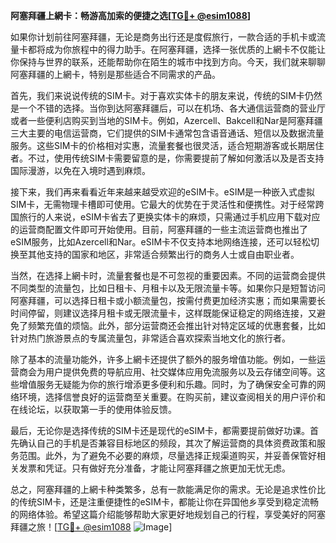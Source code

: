 **阿塞拜疆上網卡：畅游高加索的便捷之选[[TG💪+ @esim1088](https://t.me/s/esim1088)]**

如果你计划前往阿塞拜疆，无论是商务出行还是度假旅行，一款合适的手机卡或流量卡都将成为你旅程中的得力助手。在阿塞拜疆，选择一张优质的上網卡不仅能让你保持与世界的联系，还能帮助你在陌生的城市中找到方向。今天，我们就来聊聊阿塞拜疆的上網卡，特别是那些适合不同需求的产品。

首先，我们来说说传统的SIM卡。对于喜欢实体卡的朋友来说，传统的SIM卡仍然是一个不错的选择。当你到达阿塞拜疆后，可以在机场、各大通信运营商的营业厅或者一些便利店购买到当地的SIM卡。例如，Azercell、Bakcell和Nar是阿塞拜疆三大主要的电信运营商，它们提供的SIM卡通常包含语音通话、短信以及数据流量服务。这些SIM卡的价格相对实惠，流量套餐也很灵活，适合短期游客或长期居住者。不过，使用传统SIM卡需要留意的是，你需要提前了解如何激活以及是否支持国际漫游，以免在入境时遇到麻烦。

接下来，我们再来看看近年来越来越受欢迎的eSIM卡。eSIM是一种嵌入式虚拟SIM卡，无需物理卡槽即可使用。它最大的优势在于灵活性和便携性。对于经常跨国旅行的人来说，eSIM卡省去了更换实体卡的麻烦，只需通过手机应用下载对应的运营商配置文件即可开始使用。目前，阿塞拜疆的一些主流运营商也推出了eSIM服务，比如Azercell和Nar。eSIM卡不仅支持本地网络连接，还可以轻松切换至其他支持的国家和地区，非常适合频繁出行的商务人士或自由职业者。

当然，在选择上網卡时，流量套餐也是不可忽视的重要因素。不同的运营商会提供不同类型的流量包，比如日租卡、月租卡以及无限流量卡等。如果你只是短暂访问阿塞拜疆，可以选择日租卡或小额流量包，按需付费更加经济实惠；而如果需要长时间停留，则建议选择月租卡或无限流量卡，这样既能保证稳定的网络连接，又避免了频繁充值的烦恼。此外，部分运营商还会推出针对特定区域的优惠套餐，比如针对热门旅游景点的专属流量包，非常适合喜欢探索当地文化的旅行者。

除了基本的流量功能外，许多上網卡还提供了额外的服务增值功能。例如，一些运营商会为用户提供免费的导航应用、社交媒体应用免流服务以及云存储空间等。这些增值服务无疑能为你的旅行增添更多便利和乐趣。同时，为了确保安全可靠的网络环境，选择信誉良好的运营商至关重要。在购买前，建议查阅相关的用户评价和在线论坛，以获取第一手的使用体验反馈。

最后，无论你是选择传统的SIM卡还是现代的eSIM卡，都需要提前做好功课。首先确认自己的手机是否兼容目标地区的频段，其次了解运营商的具体资费政策和服务范围。此外，为了避免不必要的麻烦，尽量选择正规渠道购买，并妥善保管好相关发票和凭证。只有做好充分准备，才能让阿塞拜疆之旅更加无忧无虑。

总之，阿塞拜疆的上網卡种类繁多，总有一款能满足你的需求。无论是追求性价比的传统SIM卡，还是注重便捷性的eSIM卡，都能让你在异国他乡享受到稳定流畅的网络体验。希望这篇介绍能够帮助大家更好地规划自己的行程，享受美好的阿塞拜疆之旅！[[TG💪+ @esim1088](https://t.me/s/esim1088) ![Image](https://i.postimg.cc/4NQfJmqS/Snipaste-2025-05-13-00-14-12.png)]